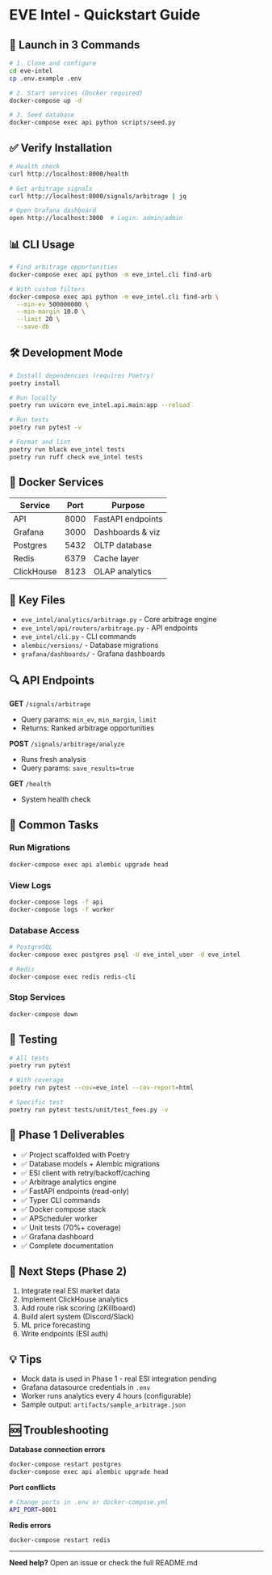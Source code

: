 # EVE Intel - Quickstart Guide

## 🚀 Launch in 3 Commands

```bash
# 1. Clone and configure
cd eve-intel
cp .env.example .env

# 2. Start services (Docker required)
docker-compose up -d

# 3. Seed database
docker-compose exec api python scripts/seed.py
```

## ✅ Verify Installation

```bash
# Health check
curl http://localhost:8000/health

# Get arbitrage signals
curl http://localhost:8000/signals/arbitrage | jq

# Open Grafana dashboard
open http://localhost:3000  # Login: admin/admin
```

## 📊 CLI Usage

```bash
# Find arbitrage opportunities
docker-compose exec api python -m eve_intel.cli find-arb

# With custom filters
docker-compose exec api python -m eve_intel.cli find-arb \
  --min-ev 500000000 \
  --min-margin 10.0 \
  --limit 20 \
  --save-db
```

## 🛠️ Development Mode

```bash
# Install dependencies (requires Poetry)
poetry install

# Run locally
poetry run uvicorn eve_intel.api.main:app --reload

# Run tests
poetry run pytest -v

# Format and lint
poetry run black eve_intel tests
poetry run ruff check eve_intel tests
```

## 🐳 Docker Services

| Service | Port | Purpose |
|---------|------|---------|
| API | 8000 | FastAPI endpoints |
| Grafana | 3000 | Dashboards & viz |
| Postgres | 5432 | OLTP database |
| Redis | 6379 | Cache layer |
| ClickHouse | 8123 | OLAP analytics |

## 📁 Key Files

- `eve_intel/analytics/arbitrage.py` - Core arbitrage engine
- `eve_intel/api/routers/arbitrage.py` - API endpoints
- `eve_intel/cli.py` - CLI commands
- `alembic/versions/` - Database migrations
- `grafana/dashboards/` - Grafana dashboards

## 🔍 API Endpoints

**GET** `/signals/arbitrage`
- Query params: `min_ev`, `min_margin`, `limit`
- Returns: Ranked arbitrage opportunities

**POST** `/signals/arbitrage/analyze`
- Runs fresh analysis
- Query params: `save_results=true`

**GET** `/health`
- System health check

## 📝 Common Tasks

### Run Migrations

```bash
docker-compose exec api alembic upgrade head
```

### View Logs

```bash
docker-compose logs -f api
docker-compose logs -f worker
```

### Database Access

```bash
# PostgreSQL
docker-compose exec postgres psql -U eve_intel_user -d eve_intel

# Redis
docker-compose exec redis redis-cli
```

### Stop Services

```bash
docker-compose down
```

## 🧪 Testing

```bash
# All tests
poetry run pytest

# With coverage
poetry run pytest --cov=eve_intel --cov-report=html

# Specific test
poetry run pytest tests/unit/test_fees.py -v
```

## 🎯 Phase 1 Deliverables

- ✅ Project scaffolded with Poetry
- ✅ Database models + Alembic migrations
- ✅ ESI client with retry/backoff/caching
- ✅ Arbitrage analytics engine
- ✅ FastAPI endpoints (read-only)
- ✅ Typer CLI commands
- ✅ Docker compose stack
- ✅ APScheduler worker
- ✅ Unit tests (70%+ coverage)
- ✅ Grafana dashboard
- ✅ Complete documentation

## 🚦 Next Steps (Phase 2)

1. Integrate real ESI market data
2. Implement ClickHouse analytics
3. Add route risk scoring (zKillboard)
4. Build alert system (Discord/Slack)
5. ML price forecasting
6. Write endpoints (ESI auth)

## 💡 Tips

- Mock data is used in Phase 1 - real ESI integration pending
- Grafana datasource credentials in `.env`
- Worker runs analytics every 4 hours (configurable)
- Sample output: `artifacts/sample_arbitrage.json`

## 🆘 Troubleshooting

**Database connection errors**
```bash
docker-compose restart postgres
docker-compose exec api alembic upgrade head
```

**Port conflicts**
```bash
# Change ports in .env or docker-compose.yml
API_PORT=8001
```

**Redis errors**
```bash
docker-compose restart redis
```

---

**Need help?** Open an issue or check the full README.md
